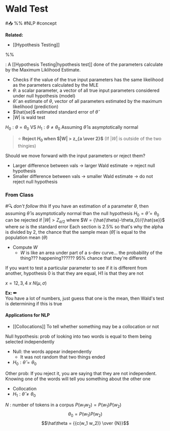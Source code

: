 # Wald Test
#📥 
%%
#NLP
#concept

**Related:**
-  [[Hypothesis Testing]]

%%

: A [[Hypothesis Testing|hypothesis test]] done of the parameters calculate by the Maximum Liklihood Estimate.
- Checks if the value of the true input parameters has the same likelihood as the parameters calculated by the MLE
- $\theta$: a scalar parameter, a vector of all true input parameters considered under null hypothesis (model)
- $\hat{\theta}$: an estimate of $\theta$, vector of all parameters estimated by the maximum likelihood (prediction)
- $\hat{se}$ estimated standard error of $\hat{\theta}$
- $|W|$ is wald test

$H_0 : \theta = \theta_0$ VS $H_1 : \theta \ne \theta_0$ 
Assuming $\hat\theta$ is asymptotically normal
>⭐ **Reject $H_0$ when $|W| > z_{a \over 2}$** (If $|W|$ is outside of the two thingies) 

Should we move forward with the input parameters or reject them?
- Larger difference between vals -> larger Wald estimate -> reject null hypothesis
- Smaller difference between vals -> smaller Wald estimate -> do not reject null hypothesis


### From Class
#🔍 *don't follow this*
If you have an estimation of a parameter $\theta$, then assuming $\hat{\theta}$ is asymptotically normal than the null hypothesis $H_0 = \hat{\theta} = \theta_0$ can be rejected if $|W| > Z_{a/2}$ where $W = {\hat{\theta}-\theta_0}/{\hat{se}}$ where $se$ is the standard error 
Each section is 2.5% so that's why the alpha is divided by 2, the chance that the sample mean ($\hat\theta$) is equal to the population mean ($\theta$)

- Compute $W$
	- $W$ is like an area under part of a s-dev curve... the probability of the thing??? happening?????? 95% chance that they're different 

If you want to test a particular parameter to see if it is different from another, hypothesis 0 is that they are equal, H1 is that they are not

$x = {12, 3, 4}$
$x ~ N(\mu, \sigma)$

**Ex: ✏**  
You have a lot of numbers, just guess that one is the mean, then Wald's test is determining if this is true

#### Applications for NLP
- [[Collocations]]
To tell whether something may be a collocation or not 

Null hypothesis: prob of looking into two words is equal to them being selected independently
- Null: the words appear independently
	- It was not random that two things ended 
- $H_0 : \hat{\theta} = \theta_0$ 

Other prob: If you reject it, you are saying that they are not independent. Knowing one of the words will tell you something about the other one
- Collocation
- $H_1 : \hat{\theta} \ne \theta_0$

$N$ : number of tokens in a corpus 
$P(w_1 w_2) = P(w_1)P(w_2)$
$$\theta_0 = P(w_1)P(w_2)$$
$$\hat\theta = {{c(w_1 w_2)} \over {N}}$$
